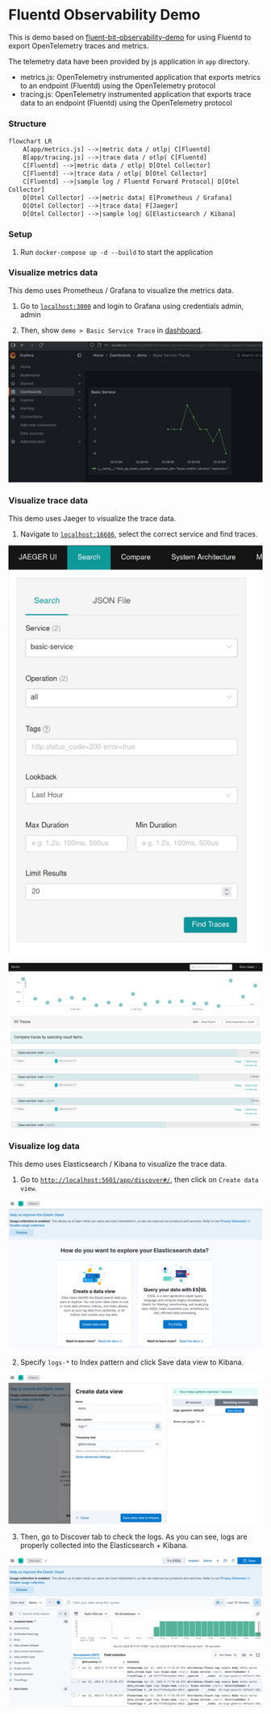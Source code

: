 # Fluentd Observability Demo

This is demo based on [fluent-bit-observability-demo](https://github.com/fluent/fluent-bit-observability-demo)
for using Fluentd to export OpenTelemetry traces and metrics.

The telemetry data have been provided by js application in `app` directory.

* metrics.js: OpenTelemetry instrumented application that exports metrics to an endpoint (Fluentd) using the OpenTelemetry protocol
* tracing.js: OpenTelemetry instrumented application that exports trace data to an endpoint (Fluentd) using the OpenTelemetry protocol

### Structure

```mermaid
flowchart LR
    A[app/metrics.js] -->|metric data / otlp| C[Fluentd]
    B[app/tracing.js] -->|trace data / otlp| C[Fluentd]
    C[Fluentd] -->|metric data / otlp| D[Otel Collector]
    C[Fluentd] -->|trace data / otlp| D[Otel Collector]
    C[Fluentd] -->|sample log / Fluentd Forward Protocol| D[Otel Collector]
    D[Otel Collector] -->|metric data| E[Prometheus / Grafana]
    D[Otel Collector] -->|trace data| F[Jaeger]
    D[Otel Collector] -->|sample log| G[Elasticsearch / Kibana]
```

### Setup

1. Run `docker-compose up -d --build` to start the application

### Visualize metrics data

This demo uses Prometheus / Grafana to visualize the metrics data.

1. Go to [`localhost:3000`](http://localhost:3000) and login to Grafana using credentials admin, admin

2. Then, show `demo > Basic Service Trace` in [dashboard](http://localhost:3000/dashboards).

![dashboard](./assets/dashboard.png)


### Visualize trace data

This demo uses Jaeger to visualize the trace data.

1. Navigate to [`localhost:16686`](http://localhost:16686/), select the correct service and find traces.

![find-traces](./assets/find-traces.png)

![trace-data](./assets/trace-data.png)

### Visualize log data

This demo uses Elasticsearch / Kibana to visualize the trace data.

1. Go to [`http://localhost:5601/app/discover#/`](http://localhost:5601/app/discover#/), then click on `Create data view`.

![discover](./assets/discover.png)

2. Specify `logs-*` to Index pattern and click Save data view to Kibana. 

![create data view](./assets/create_data_view.png)

3. Then, go to Discover tab to check the logs. As you can see, logs are properly collected into the Elasticsearch + Kibana.

![discover logs](./assets/discover_logs.png)
